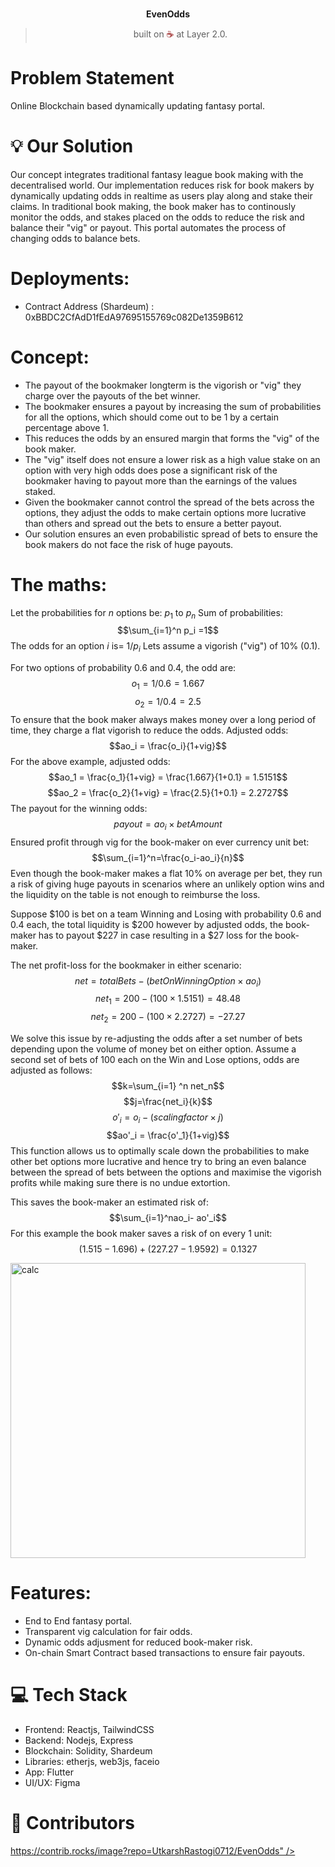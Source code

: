<br>
<p align="center">
<b>EvenOdds
<br></b>
</p>
<blockquote align="center">built on <span style="color: #8b0000;">☕</span> at Layer 2.0.</blockquote>

# Problem Statement
Online Blockchain based dynamically updating fantasy portal. 

# 💡 **Our Solution**
Our concept integrates traditional fantasy league book making with the decentralised world. Our implementation reduces risk for book makers by dynamically updating odds in realtime as users play along and stake their claims. In traditional book making, the book maker has to continously monitor the odds, and stakes placed on the odds to reduce the risk and balance their "vig" or payout. This portal automates the process of changing odds to balance bets. 

# **Deployments**:
- Contract Address (Shardeum) : 0xBBDC2CfAdD1fEdA97695155769c082De1359B612

# **Concept**:
- The payout of the bookmaker longterm is the vigorish or "vig" they charge over the payouts of the bet winner.
- The bookmaker ensures a payout by increasing the sum of probabilities for all the options, which should come out to be 1 by a certain percentage above 1.
- This reduces the odds by an ensured margin that forms the "vig" of the book maker.
- The "vig" itself does not ensure a lower risk as a high value stake on an option with very high odds does pose a significant risk of the bookmaker having to payout more than the earnings of the values staked.
- Given the bookmaker cannot control the spread of the bets across the options, they adjust the odds to make certain options more lucrative than others and spread out the bets to ensure a better payout.
- Our solution ensures an even probabilistic spread of bets to ensure the book makers do not face the risk of huge payouts.

# **The maths**:
Let the probabilities for $n$ options be: $p_1$ to $p_n$
Sum of probabilities: 
$$\sum_{i=1}^n p_i =1$$
The odds for an option $i$ is= $1/p_i$
Lets assume a vigorish ("vig") of 10% (0.1).

For two options of probability $0.6$ and $0.4$, the odd are:
$$o_1 = 1/0.6 = 1.667$$
$$o_2 = 1/0.4 = 2.5 $$
To ensure that the book maker always makes money over a long period of time, they charge a flat vigorish to reduce the odds. Adjusted odds:
$$ao_i = \frac{o_i}{1+vig}$$
For the above example, adjusted odds:
$$ao_1 = \frac{o_1}{1+vig} = \frac{1.667}{1+0.1} = 1.5151$$
$$ao_2 = \frac{o_2}{1+vig} = \frac{2.5}{1+0.1} = 2.2727$$
The payout for the winning odds: $$payout = ao_i \times betAmount$$
Ensured profit through vig for the book-maker on ever currency unit bet:
$$\sum_{i=1}^n=\frac{o_i-ao_i}{n}$$
Even though the book-maker makes a flat 10% on average per bet, they run a risk of giving huge payouts in scenarios where an unlikely option wins and the liquidity on the table is not enough to reimburse the loss.

Suppose $100 is bet on a team Winning and Losing with probability 0.6 and 0.4 each, the total liquidity is $200 however by adjusted odds, the book-maker has to payout $227 in case resulting in a $27 loss for the book-maker. 

The net profit-loss for the bookmaker in either scenario:
$$net = totalBets-(betOnWinningOption \times ao_i)$$
$$net_1 = 200 - (100 \times 1.5151) = 48.48$$
$$net_2 = 200 - (100 \times 2.2727) = -27.27$$

We solve this issue by re-adjusting the odds after a set number of bets depending upon the volume of money bet on either option. 
Assume a second set of bets of 100 each on the Win and Lose options, odds are adjusted as follows:
$$k=\sum_{i=1} ^n net_n$$
$$j=\frac{net_i}{k}$$
$$o'_i=o_i-(scalingfactor \times j)$$
$$ao'_i = \frac{o'_1}{1+vig}$$
This function allows us to optimally scale down the probabilities to make other bet options more lucrative and hence try to bring an even balance between the spread of bets between the options and maximise the vigorish profits while making sure there is no undue extortion.

This saves the book-maker an estimated risk of:
$$\sum_{i=1}^nao_i- ao'_i$$
For this example the book maker saves a risk of on every 1 unit:
$$(1.515-1.696)+(227.27-1.9592)= 0.1327$$

  <img width="472" alt="calc" src="https://github.com/UtkarshRastogi0712/EvenOdds/assets/53490007/2a9feba2-2e9b-42df-9544-6fdfbe5a01e3">

# **Features**:
- End to End fantasy portal.
- Transparent vig calculation for fair odds.
- Dynamic odds adjusment for reduced book-maker risk.
- On-chain Smart Contract based transactions to ensure fair payouts.

# 💻 Tech Stack
- Frontend: Reactjs, TailwindCSS
- Backend: Nodejs, Express
- Blockchain: Solidity, Shardeum
- Libraries: etherjs, web3js, faceio
- App: Flutter
- UI/UX: Figma

# 🤝 Contributors
<a href="https://github.com/UtkarshRastogi0712/EvenOdds/contributors">
https://contrib.rocks/image?repo=UtkarshRastogi0712/EvenOdds" />
</a>
